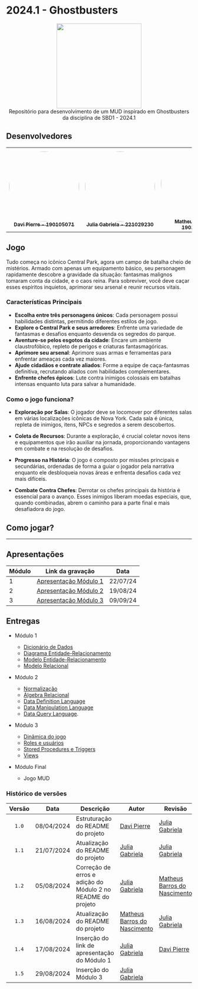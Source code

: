 # 2024.1 - Ghostbusters

<div align="center"> <img src="https://www.hatchwise.com/wp-content/uploads/2023/03/Ghostbusters-Logo-700x394-1.png.webp" height="230" width="auto"/> </div>

<div align="center">Repositório para desenvolvimento de um MUD inspirado em Ghostbusters da disciplina de SBD1 - 2024.1</div>

## Desenvolvedores
<div align = "center">
<table>
  <tr>
    <td align="center"><a href="https://github.com/DaviPierre"><img style="border-radius: 50%;" src="https://github.com/DaviPierre.png" width="190;" alt=""/><br /><sub><b>Davi Pierre - 190105071</b></sub></a><br /><a href="Link git" title="Rocketseat"></a></td>
    <td align="center"><a href="https://github.com/JuliaGabP"><img style="border-radius: 50%;" src="https://github.com/JuliaGabP.png" width="190;" alt=""/><br /><sub><b>Julia Gabriela - 221029230</b></sub></a><br /><a href="Link git" title="Rocketseat"></a></td>
    <td align="center"><a href="https://github.com/Ninja-Haiyai"><img style="border-radius: 50%;" src="https://github.com/Ninja-Haiyai.png" width="190;" alt=""/><br /><sub><b>Matheus Barros - 190126515</b></sub></a><br /><a href="Link git" title="Rocketseat"></a></td>

  </tr>
</table>

</div>



## Jogo

Tudo começa no icônico Central Park, agora um campo de batalha cheio de mistérios. Armado com apenas um equipamento básico, seu personagem rapidamente descobre a gravidade da situação: fantasmas malignos tomaram conta da cidade, e o caos reina. Para sobreviver, você deve caçar esses espíritos inquietos, aprimorar seu arsenal e reunir recursos vitais. 

### Características Principais

- **Escolha entre três personagens únicos**: Cada personagem possui habilidades distintas, permitindo diferentes estilos de jogo.
- **Explore o Central Park e seus arredores**: Enfrente uma variedade de fantasmas e desafios enquanto desvenda os segredos do parque.
- **Aventure-se pelos esgotos da cidade**: Encare um ambiente claustrofóbico, repleto de perigos e criaturas fantasmagóricas.
- **Aprimore seu arsenal**: Aprimore suas armas e ferramentas para enfrentar ameaças cada vez maiores.
- **Ajude cidadãos e contrate aliados**: Forme a equipe de caça-fantasmas definitiva, recrutando aliados com habilidades complementares.
- **Enfrente chefes épicos**: Lute contra inimigos colossais em batalhas intensas enquanto luta para salvar a humanidade.


### Como o jogo funciona?

- **Exploração por Salas**: O jogador deve se locomover por diferentes salas em várias localizações icônicas de Nova York. Cada sala é única, repleta de inimigos, itens, NPCs e segredos a serem descobertos.

- **Coleta de Recursos**: Durante a exploração, é crucial coletar novos itens e equipamentos que irão auxiliar na jornada, proporcionando vantagens em combate e na resolução de desafios.

- **Progresso na História**: O jogo é composto por missões principais e secundárias, ordenadas de forma a guiar o jogador pela narrativa enquanto ele desbloqueia novas áreas e enfrenta desafios cada vez mais difíceis.

- **Combate Contra Chefes**: Derrotar os chefes principais da história é essencial para o avanço. Esses inimigos liberam moedas especiais, que, quando combinadas, abrem o caminho para a parte final e mais desafiadora do jogo.




## Como jogar?

---

## Apresentações

| Módulo | Link da gravação                                                                                    | Data       |
| ------ | --------------------------------------------------------------------------------------------------- | ---------- |
| 1      | [Apresentação Módulo 1](https://youtu.be/zVROjzIRNXc)| 22/07/24 |
| 2      | [Apresentação Módulo 2](https://youtu.be/BYEsC3oOVlQ?si=m11cwRNtUazqXamk)| 19/08/24 |
| 3      | [Apresentação Módulo 3]()| 09/09/24 |

## Entregas

- Módulo 1

  - [Dicionário de Dados](https://github.com/SBD1/2024-1---Ghost-Busters/blob/main/docs/Modulo1/DD.md)
  - [Diagrama Entidade-Relacionamento](https://github.com/SBD1/2024-1---Ghost-Busters/blob/main/docs/Modulo1/DER.md)
  - [Modelo Entidade-Relacionamento](https://github.com/SBD1/2024-1---Ghost-Busters/blob/main/docs/Modulo1/MER.md)
  - [Modelo Relacional](https://github.com/SBD1/2024-1---Ghost-Busters/blob/main/docs/Modulo1/MREL.md)

- Módulo 2

  - [Normalização](https://github.com/SBD1/2024-1---Ghost-Busters/tree/main/docs/Modulo2/Normalizacao)
  - [Álgebra Relacional](https://github.com/SBD1/2024-1---Ghost-Busters/blob/main/docs/Modulo2/ALGEBRA_RELACIONAL.md)
  - [Data Definition Language](https://github.com/SBD1/2024-1---Ghost-Busters/blob/main/docs/Modulo2/DDL.sql)
  - [Data Manipulation Language](https://github.com/SBD1/2024-1---Ghost-Busters/blob/main/docs/Modulo2/DML.sql)
  - [Data Query Language](https://github.com/SBD1/2024-1---Ghost-Busters/blob/main/docs/Modulo2/DQL.sql).
 
- Módulo 3

  - [Dinâmica do jogo](https://github.com/SBD1/2024-1---Ghost-Busters/blob/main/docs/Modulo3/dinamica_do_jogo.md)
  - [Roles e usuários](https://github.com/SBD1/2024-1---Ghost-Busters/blob/main/docs/Modulo3/roles_usuarios.sql)
  - [Stored Procedures e Triggers](https://github.com/SBD1/2024-1---Ghost-Busters/blob/main/docs/Modulo3/stored_procedures_triggers_views.sql)
  - [Views](https://github.com/SBD1/2024-1---Ghost-Busters/blob/main/docs/Modulo3/views.sql)

- Módulo Final
  - Jogo MUD

### Histórico de versões

| Versão |    Data    | Descrição                                      | Autor                                               | Revisão                                                      |
| :----: | :--------: | ---------------------------------------------- | --------------------------------------------------- | ------------------------------------------------------------ |
| `1.0`  | 08/04/2024 | Estruturação do README do projeto| [Davi Pierre](https://github.com/DaviPierre) |[Julia Gabriela](https://github.com/JuliaGabP)|
| `1.1`  | 21/07/2024 | Atualização do README do projeto| [Julia Gabriela](https://github.com/JuliaGabP) |[Julia Gabriela](https://github.com/JuliaGabP)|
| `1.2`  | 05/08/2024 | Correção de erros e adição do Módulo 2 no README do projeto| [Julia Gabriela](https://github.com/JuliaGabP) |[Matheus Barros do Nascimento](https://github.com/Ninja-Haiyai)|
| `1.3`  | 16/08/2024 | Atualização do README do projeto|[Matheus Barros do Nascimento](https://github.com/Ninja-Haiyai)| [Julia Gabriela](https://github.com/JuliaGabP)|
| `1.4`  | 17/08/2024 | Inserção do link de apresentação do Módulo 1 |[Julia Gabriela](https://github.com/JuliaGabP)|[Davi Pierre](https://github.com/DaviPierre)|
| `1.5`  | 29/08/2024 | Inserção do Módulo 3| [Julia Gabriela](https://github.com/JuliaGabP) |
